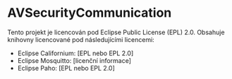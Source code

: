 # AVSecurityCommunication

Tento projekt je licencován pod Eclipse Public License (EPL) 2.0. Obsahuje knihovny licencované pod následujícími licencemi:

- Eclipse Californium: [EPL nebo EPL 2.0]
- Eclipse Mosquitto: [licenční informace]
- Eclipse Paho: [EPL nebo EPL 2.0]
